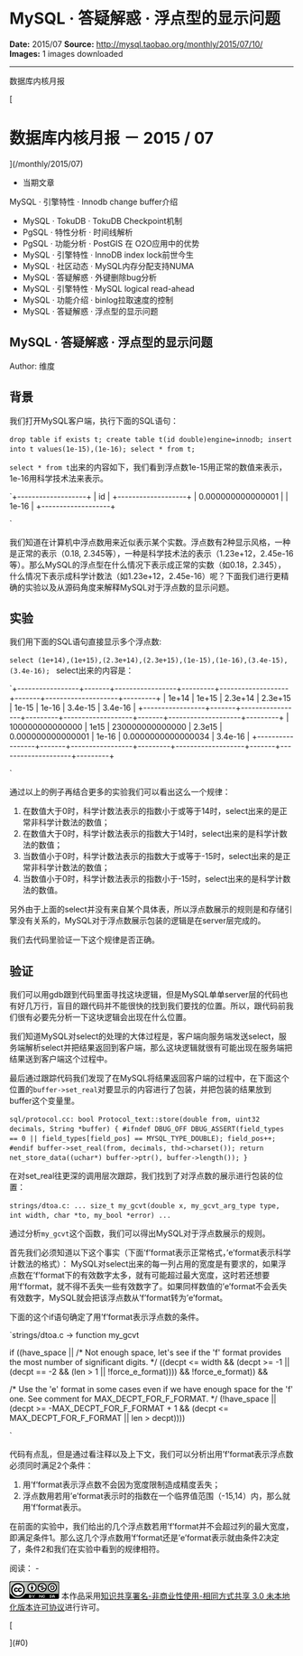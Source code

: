# MySQL · 答疑解惑 · 浮点型的显示问题

**Date:** 2015/07
**Source:** http://mysql.taobao.org/monthly/2015/07/10/
**Images:** 1 images downloaded

---

数据库内核月报

 [
 # 数据库内核月报 － 2015 / 07
 ](/monthly/2015/07)

 * 当期文章

 MySQL · 引擎特性 · Innodb change buffer介绍
* MySQL · TokuDB · TokuDB Checkpoint机制
* PgSQL · 特性分析 · 时间线解析
* PgSQL · 功能分析 · PostGIS 在 O2O应用中的优势
* MySQL · 引擎特性 · InnoDB index lock前世今生
* MySQL · 社区动态 · MySQL内存分配支持NUMA
* MySQL · 答疑解惑 · 外键删除bug分析
* MySQL · 引擎特性 · MySQL logical read-ahead
* MySQL · 功能介绍 · binlog拉取速度的控制
* MySQL · 答疑解惑 · 浮点型的显示问题

 ## MySQL · 答疑解惑 · 浮点型的显示问题 
 Author: 维度 

 ## 背景

我们打开MySQL客户端，执行下面的SQL语句：

`drop table if exists t;
create table t(id double)engine=innodb;
insert into t values(1e-15),(1e-16);
select * from t;
`

`select * from t`出来的内容如下，我们看到浮点数1e-15用正常的数值来表示，1e-16用科学技术法来表示。

`+-------------------+
| id |
+-------------------+
| 0.000000000000001 |
| 1e-16 |
+-------------------+

`

我们知道在计算机中浮点数用来近似表示某个实数。浮点数有2种显示风格，一种是正常的表示（0.18, 2.345等），一种是科学技术法的表示（1.23e+12，2.45e-16等）。那么MySQL的浮点型在什么情况下表示成正常的实数（如0.18，2.345），什么情况下表示成科学计数法（如1.23e+12，2.45e-16）呢？下面我们进行更精确的实验以及从源码角度来解释MySQL对于浮点数的显示问题。

## 实验

我们用下面的SQL语句直接显示多个浮点数:

`select (1e+14),(1e+15),(2.3e+14),(2.3e+15),(1e-15),(1e-16),(3.4e-15),(3.4e-16);
`
select出来的内容是：

`+-----------------+-------+-----------------+---------+-------------------+-------+--------------------+---------+
| 1e+14 | 1e+15 | 2.3e+14 | 2.3e+15 | 1e-15 | 1e-16 | 3.4e-15 | 3.4e-16 |
+-----------------+-------+-----------------+---------+-------------------+-------+--------------------+---------+
| 100000000000000 | 1e15 | 230000000000000 | 2.3e15 | 0.000000000000001 | 1e-16 | 0.0000000000000034 | 3.4e-16 |
+-----------------+-------+-----------------+---------+-------------------+-------+--------------------+---------+

`

通过以上的例子再结合更多的实验我们可以看出这么一个规律：

1. 在数值大于0时，科学计数法表示的指数小于或等于14时，select出来的是正常非科学计数法的数值；
2. 在数值大于0时，科学计数法表示的指数大于14时，select出来的是科学计数法的数值；
3. 当数值小于0时，科学计数法表示的指数大于或等于-15时，select出来的是正常非科学计数法的数值；
4. 当数值小于0时，科学计数法表示的指数小于-15时，select出来的是科学计数法的数值。

另外由于上面的select并没有来自某个具体表，所以浮点数展示的规则是和存储引擎没有关系的，MySQL对于浮点数展示包装的逻辑是在server层完成的。

我们去代码里验证一下这个规律是否正确。

## 验证

我们可以用gdb跟到代码里面寻找这块逻辑，但是MySQL单单server层的代码也有好几万行，盲目的跟代码并不能很快的找到我们要找的位置。所以，跟代码前我们很有必要先分析一下这块逻辑会出现在什么位置。

我们知道MySQL对select的处理的大体过程是，客户端向服务端发送select，服务端解析select并把结果返回到客户端，那么这块逻辑就很有可能出现在服务端把结果送到客户端这个过程中。

最后通过跟踪代码我们发现了在MySQL将结果返回客户端的过程中，在下面这个位置的`buffer->set_real`对要显示的内容进行了包装，并把包装的结果放到buffer这个变量里。

`sql/protocol.cc:
bool Protocol_text::store(double from, uint32 decimals, String *buffer)
{
#ifndef DBUG_OFF
 DBUG_ASSERT(field_types == 0 ||
 field_types[field_pos] == MYSQL_TYPE_DOUBLE);
 field_pos++;
#endif
 buffer->set_real(from, decimals, thd->charset());
 return net_store_data((uchar*) buffer->ptr(), buffer->length());
}
`

在对set_real往更深的调用层次跟踪，我们找到了对浮点数的展示进行包装的位置：

`strings/dtoa.c:
...
size_t my_gcvt(double x, my_gcvt_arg_type type, int width, char *to,
 my_bool *error)
...
`

通过分析`my_gcvt`这个函数，我们可以得出MySQL对于浮点数展示的规则。

首先我们必须知道以下这个事实（下面’f’format表示正常格式，’e’format表示科学计数法的格式）：
MySQL对select出来的每一列占用的宽度是有要求的，如果浮点数在’f’format下的有效数字太多，就有可能超过最大宽度，这时若还想要用’f’format，就不得不丢失一些有效数字了。如果同样数值的’e’format不会丢失有效数字，MySQL就会把该浮点数从’f’format转为’e’format。

下面的这个if语句确定了用’f’format表示浮点数的条件。

`strings/dtoa.c -> function my_gcvt

if ((have_space ||
 /*
 Not enough space, let's see if the 'f' format provides the most number
 of significant digits.
 */
 ((decpt <= width && (decpt >= -1 || (decpt == -2 &&
 (len > 1 || !force_e_format)))) &&
 !force_e_format)) &&

 /*
 Use the 'e' format in some cases even if we have enough space for the
 'f' one. See comment for MAX_DECPT_FOR_F_FORMAT.
 */
 (!have_space || (decpt >= -MAX_DECPT_FOR_F_FORMAT + 1 &&
 (decpt <= MAX_DECPT_FOR_F_FORMAT || len > decpt))))

`

代码有点乱，但是通过看注释以及上下文，我们可以分析出用’f’format表示浮点数必须同时满足2个条件：

1. 用’f’format表示浮点数不会因为宽度限制造成精度丢失；
2. 浮点数用若用’e’format表示时的指数在一个临界值范围（-15,14）内，那么就用’f’format表示。

在前面的实验中，我们给出的几个浮点数若用’f’format并不会超过列的最大宽度，即满足条件1。那么这几个浮点数用’f’format还是’e’format表示就由条件2决定了，条件2和我们在实验中看到的规律相符。

 阅读： - 

[![知识共享许可协议](.img/8232d49bd3e9_88x31.png)](http://creativecommons.org/licenses/by-nc-sa/3.0/)
本作品采用[知识共享署名-非商业性使用-相同方式共享 3.0 未本地化版本许可协议](http://creativecommons.org/licenses/by-nc-sa/3.0/)进行许可。

 [

 ](#0)